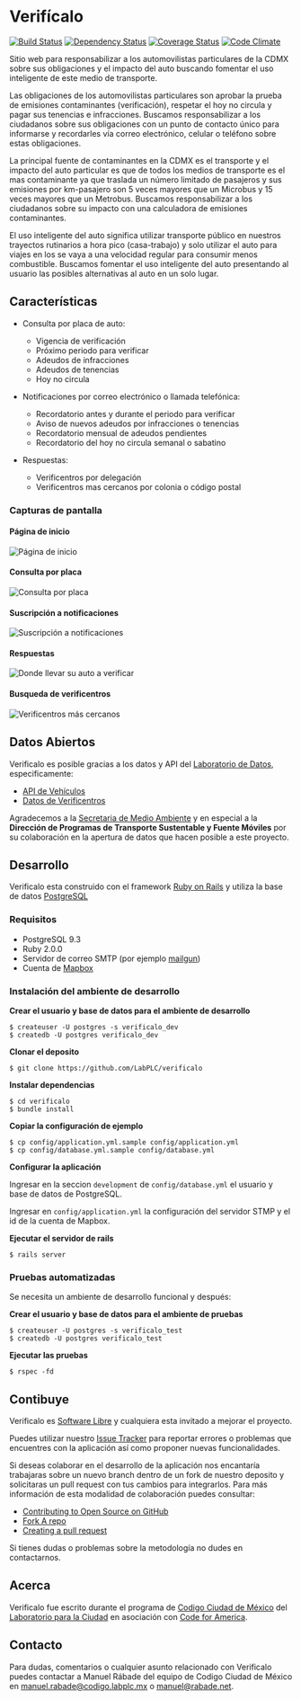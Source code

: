 Verifícalo
==========

[![Build Status](https://travis-ci.org/LabPLC/verificalo.svg?branch=master)](https://travis-ci.org/LabPLC/verificalo)
[![Dependency Status](https://gemnasium.com/LabPLC/verificalo.svg)](https://gemnasium.com/LabPLC/verificalo)
[![Coverage Status](https://coveralls.io/repos/LabPLC/verificalo/badge.png?branch=master)](https://coveralls.io/r/LabPLC/verificalo?branch=master)
[![Code Climate](https://codeclimate.com/github/LabPLC/verificalo.png)](https://codeclimate.com/github/LabPLC/verificalo)

Sitio web para responsabilizar a los automovilistas particulares de la
CDMX sobre sus obligaciones y el impacto del auto buscando fomentar el
uso inteligente de este medio de transporte.

Las obligaciones de los automovilistas particulares son aprobar la
prueba de emisiones contaminantes (verificación), respetar el hoy no
circula y pagar sus tenencias e infracciones. Buscamos responsabilizar
a los ciudadanos sobre sus obligaciones con un punto de contacto único
para informarse y recordarles vía correo electrónico, celular o
teléfono sobre estas obligaciones.

La principal fuente de contaminantes en la CDMX es el transporte y el
impacto del auto particular es que de todos los medios de transporte es
el mas contaminante ya que traslada un número limitado de pasajeros y
sus emisiones por km-pasajero son 5 veces mayores que un Microbus y
15 veces mayores que un Metrobus. Buscamos responsabilizar a los
ciudadanos sobre su impacto con una calculadora de emisiones
contaminantes.

El uso inteligente del auto significa utilizar transporte público en
nuestros trayectos rutinarios a hora pico (casa-trabajo) y solo
utilizar el auto para viajes en los se vaya a una velocidad regular
para consumir menos combustible. Buscamos fomentar el uso inteligente
del auto presentando al usuario las posibles alternativas al auto en un
solo lugar.

Características
---------------

- Consulta por placa de auto:
  - Vigencia de verificación
  - Próximo periodo para verificar
  - Adeudos de infracciones
  - Adeudos de tenencias
  - Hoy no circula

- Notificaciones por correo electrónico o llamada telefónica:
  - Recordatorio antes y durante el periodo para verificar
  - Aviso de nuevos adeudos por infracciones o tenencias
  - Recordatorio mensual de adeudos pendientes
  - Recordatorio del hoy no circula semanal o sabatino

- Respuestas:
  - Verificentros por delegación
  - Verificentros mas cercanos por colonia o código postal

### Capturas de pantalla

#### Página de inicio
![Página de inicio](/doc/img/screenshoot-1.jpg?raw=true "Página de inicio")
#### Consulta por placa
![Consulta por placa](/doc/img/screenshoot-2.jpg?raw=true "Consulta por placa")
#### Suscripción a notificaciones
![Suscripción a notificaciones](/doc/img/screenshoot-3.jpg?raw=true "Suscripción a notificaciones")
#### Respuestas
![Donde llevar su auto a verificar](/doc/img/screenshoot-4.jpg?raw=true "Donde llevar su auto a verificar")
#### Busqueda de verificentros
![Verificentros más cercanos](/doc/img/screenshoot-5.jpg?raw=true "Verificentros más cercanos")

Datos Abiertos
--------------

Verificalo es posible gracias a los datos y API del [Laboratorio de
Datos](http://datos.labplc.mx), especificamente:

- [API de Vehículos](http://datos.labplc.mx/movilidad/vehiculos.info)
- [Datos de Verificentros](http://datos.labplc.mx/datasets/view/verificentros)

Agradecemos a la [Secretaria de Medio
Ambiente](http://www.sedema.df.gob.mx) y en especial a la **Dirección de
Programas de Transporte Sustentable y Fuente Móviles** por su
colaboración en la apertura de datos que hacen posible a este proyecto.

Desarrollo
----------

Verificalo esta construido con el framework [Ruby on
Rails](http://rubyonrails.org/) y utiliza la base de datos
[PostgreSQL](http://www.postgresql.org/)

### Requisitos

- PostgreSQL 9.3
- Ruby 2.0.0
- Servidor de correo SMTP (por ejemplo [mailgun](http://www.mailgun.com/))
- Cuenta de [Mapbox](http://www.mapbox.com/)

### Instalación del ambiente de desarrollo

**Crear el usuario y base de datos para el ambiente de desarrollo**

    $ createuser -U postgres -s verificalo_dev
    $ createdb -U postgres verificalo_dev

**Clonar el deposito**

    $ git clone https://github.com/LabPLC/verificalo

**Instalar dependencias**

    $ cd verificalo
    $ bundle install

**Copiar la configuración de ejemplo**

    $ cp config/application.yml.sample config/application.yml
    $ cp config/database.yml.sample config/database.yml

**Configurar la aplicación**

Ingresar en la seccion `development` de `config/database.yml` el
usuario y base de datos de PostgreSQL.

Ingresar en `config/application.yml` la configuración del servidor STMP
y el id de la cuenta de Mapbox.

**Ejecutar el servidor de rails**
  
    $ rails server

### Pruebas automatizadas

Se necesita un ambiente de desarrollo funcional y después:

**Crear el usuario y base de datos para el ambiente de pruebas**

    $ createuser -U postgres -s verificalo_test
    $ createdb -U postgres verificalo_test

**Ejecutar las pruebas**

    $ rspec -fd

Contibuye
---------

Verificalo es [Software
Libre](http://es.wikipedia.org/wiki/Software_libre) y cualquiera esta
invitado a mejorar el proyecto.

Puedes utilizar nuestro [Issue
Tracker](https://github.com/LabPLC/verificalo/issues) para reportar
errores o problemas que encuentres con la aplicación así como proponer
nuevas funcionalidades.

Si deseas colaborar en el desarrollo de la aplicación nos encantaría
trabajaras sobre un nuevo branch dentro de un fork de nuestro deposito
y solicitaras un pull request con tus cambios para integrarlos. Para
más información de esta modalidad de colaboración puedes consultar:

- [Contributing to Open Source on GitHub](https://guides.github.com/activities/contributing-to-open-source/)
- [Fork A repo](https://help.github.com/articles/fork-a-repo)
- [Creating a pull request](https://help.github.com/articles/creating-a-pull-request)

Si tienes dudas o problemas sobre la metodología no dudes en
contactarnos.

Acerca
------

Verificalo fue escrito durante el programa de [Codigo Ciudad de
México](http://codigo.labplc.mx) del [Laboratorio para la
Ciudad](http://labplc.mx) en asociación con [Code for
America](http://codeforamerica.org/).

Contacto
--------

Para dudas, comentarios o cualquier asunto relacionado con Verificalo
puedes contactar a Manuel Rábade del equipo de Codigo Ciudad de México en
[manuel.rabade@codigo.labplc.mx](mailto:manuel.rabade@codigo.labplc.mx)
o [manuel@rabade.net](mailto:manuel@rabade.net).
